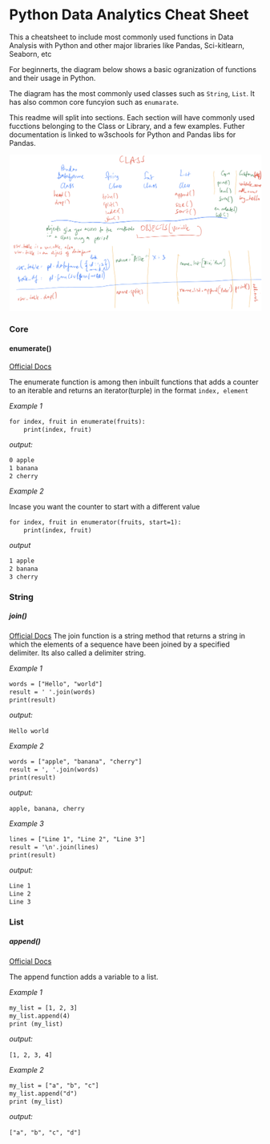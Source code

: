# Python Data Analytics Cheat Sheet

This a cheatsheet to include most commonly used functions in Data Analysis with 
Python and other major libraries like Pandas, Sci-kitlearn, Seaborn, etc

For beginnerts, the diagram below shows a basic ogranization of functions and 
their usage in Python.

The diagram has the most commonly used classes such as `String`, `List`. It has also 
common core funcyion such as `enumarate`. 

This readme will split into sections. Each section will have commonly used fucctions
belonging to the Class or Library, and a few examples. Futher documentation is linked
to w3schools for Python and Pandas libs for Pandas.

![Python Class Structure](images/python_classes.jpg)


### Core

#### enumerate()
[Official Docs](https://www.w3schools.com/python/ref_func_enumerate.asp)

The enumerate function is among then inbuilt functions that adds a counter to 
an iterable and returns an iterator(turple) in the format `index, element`

_Example 1_

```fruits = ["apple", "banana", "cherry"]
for index, fruit in enumerate(fruits):
    print(index, fruit)
```
_output:_

```
0 apple
1 banana
2 cherry
```

_Example 2_

Incase you want the counter to start with a different value
```fruits = ["apple", "banana", "cherry"]
for index, fruit in enumerator(fruits, start=1):
    print(index, fruit)
```
_output_

```
1 apple
2 banana
3 cherry
```

### String

##### join()

[Official Docs](https://www.w3schools.com/python/ref_string_join.asp)
The join function is a string method that returns a string in which the elements 
of a sequence have been joined by a specified delimiter. Its also called a 
delimiter string.

_Example 1_
```
words = ["Hello", "world"]
result = ' '.join(words)
print(result)
```
_output:_

`Hello world`

_Example 2_
```
words = ["apple", "banana", "cherry"]
result = ', '.join(words)
print(result)
```
_output:_

`apple, banana, cherry`

_Example 3_

```
lines = ["Line 1", "Line 2", "Line 3"]
result = '\n'.join(lines)
print(result)
```
_output:_

```
Line 1
Line 2
Line 3
```


### List

##### append()
[Official Docs](https://www.w3schools.com/python/ref_list_append.asp)

The append function adds a variable to a list. 

_Example 1_
```
my_list = [1, 2, 3]
my_list.append(4)
print (my_list)
```
_output:_

`[1, 2, 3, 4]`

_Example 2_

```
my_list = ["a", "b", "c"]
my_list.append("d")
print (my_list)
```
_output:_

`["a", "b", "c", "d"]`


